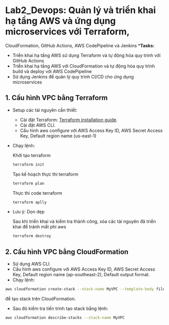 # Lab2_Devops: Quản lý và triển khai hạ tầng AWS và ứng dụng microservices với Terraform, 
CloudFormation, GitHub Actions, AWS CodePipeline và Jenkins
***Tasks:** 
- Triển khai hạ tầng AWS sử dụng Terraform và tự động hóa quy trình với GitHub Actions 
- Triển khai hạ tầng AWS với CloudFormation và tự động hóa quy trình build và deploy 
với AWS CodePipeline
- Sử dụng Jenkins để quản lý quy trình CI/CD cho ứng dụng microservices 

## 1. Cấu hình VPC bằng Terraform 
  + Setup các tài nguyên cần thiết:
    + Cài đặt Terraform: [Terraform installation guide](https://learn.hashicorp.com/tutorials/terraform/install-cli).  
    + Cài đặt AWS CLI. 
    + Cấu hình aws configure với AWS Access Key ID, AWS Secret Access Key, Default region name (us-east-1)

  + Chạy lệnh:

    Khởi tạo terraform
    ```bash
    terraform init
    ```
    Tạo kế hoạch thực thi terraform
    ```bash
    terraform plan
    ```
    Thực thi code terraform
    ```bash
    terraform aplly
    ```
  + Lưu ý: Dọn dẹp 

    Sau khi triển khai và kiểm tra thành công, xóa các tài nguyên đã triển khai để tránh mất phí aws
    ```bash
    terraform destroy
    ```
## 2. Cấu hình VPC bằng CloudFormation
  + Sử dụng AWS CLI
  + Cấu hình aws configure với AWS Access Key ID, AWS Secret Access Key, Default region name (ap-southeast-2), Default output format.
  + Chạy lệnh:
  ```bash
  aws cloudformation create-stack --stack-name MyVPC --template-body file://CloudFormation_VPC.yaml
  ```
  để tạo stack trên CloudFormation.
  + Sau đó kiểm tra tiến trình tạo stack bằng lệnh:
  ```bash
  aws cloudformation describe-stacks --stack-name MyVPC
  ```
